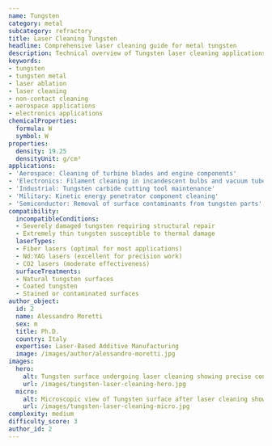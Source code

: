 ```yaml
---
name: Tungsten
category: metal
subcategory: refractory
title: Laser Cleaning Tungsten
headline: Comprehensive laser cleaning guide for metal tungsten
description: Technical overview of Tungsten laser cleaning applications and parameters
keywords:
- tungsten
- tungsten metal
- laser ablation
- laser cleaning
- non-contact cleaning
- aerospace applications
- electronics applications
chemicalProperties:
  formula: W
  symbol: W
properties:
  density: 19.25
  densityUnit: g/cm³
applications:
- 'Aerospace: Cleaning of turbine blades and engine components'
- 'Electronics: Filament cleaning in incandescent bulbs and vacuum tubes'
- 'Industrial: Tungsten carbide cutting tool maintenance'
- 'Military: Kinetic energy penetrator component cleaning'
- 'Semiconductor: Removal of surface contaminants from tungsten parts'
compatibility:
  incompatibleConditions:
  - Severely damaged tungsten requiring structural repair
  - Extremely thin tungsten susceptible to thermal damage
  laserTypes:
  - Fiber lasers (optimal for most applications)
  - Nd:YAG lasers (excellent for precision work)
  - CO2 lasers (moderate effectiveness)
  surfaceTreatments:
  - Natural tungsten surfaces
  - Coated tungsten
  - Stained or contaminated surfaces
author_object:
  id: 2
  name: Alessandro Moretti
  sex: m
  title: Ph.D.
  country: Italy
  expertise: Laser-Based Additive Manufacturing
  image: /images/author/alessandro-moretti.jpg
images:
  hero:
    alt: Tungsten surface undergoing laser cleaning showing precise contamination removal
    url: /images/tungsten-laser-cleaning-hero.jpg
  micro:
    alt: Microscopic view of Tungsten surface after laser cleaning showing detailed surface structure
    url: /images/tungsten-laser-cleaning-micro.jpg
complexity: medium
difficulty_score: 3
author_id: 2
---
```

